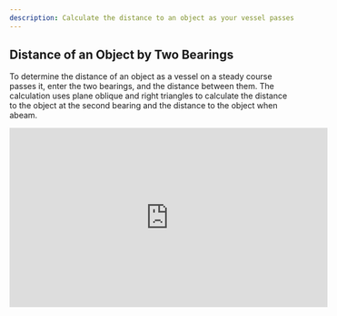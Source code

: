 ```yaml
---
description: Calculate the distance to an object as your vessel passes using two bearings. Enter bearings and distance between them for precise results.
---
```

## Distance of an Object by Two Bearings
To determine the distance of an object as a vessel on a steady course passes it, enter the two bearings, and the distance between them. The calculation uses plane oblique and right triangles to calculate the distance to the object at the second bearing and the distance to the object when abeam.

<iframe width="560" height="315" src="https://www.youtube.com/embed/fD5vAbAxNpU" title="YouTube video player" frameborder="0" allow="accelerometer; autoplay; clipboard-write; encrypted-media; gyroscope; picture-in-picture" allowfullscreen></iframe>
